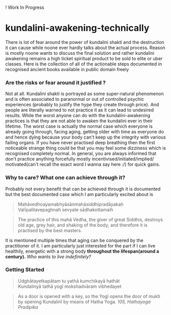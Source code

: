 ! Work In Progress

# kundalini-awakening-technically
There is lot of fear around the power of kundalini shakti and the destruction it can cause while noone ever hardly talks about the actual process. Reason is mostly noone wants to discuss the final solution and rather kundalini awakening remains a high ticket spiritual product to be sold to elite or uber classes. Here is the collection of all of the actionable steps documented in recognised ancient books available in public domain freely

### Are the risks or fear around it justified ?
Not at all. Kundalini shakti is portrayed as some super-natural phenomenon and is often associated to paranormal or out of controlled psychic experiences (probably to justify the hype they create through price). And people are literally warned to not practice it as it can lead to undesired results. While the worst anyone can do with the kundalini-awakening practices is that they are not able to awaken the kundalini ever in their lifetime. The worst case is actually the normal case which everyone is already going through, facing aging, getting older with time as everyone do and hence dying because your body can't keep up the integrity with various failing organs. If you have never practised deep breathing then the first noticeable strange thing could be that you may feel some dizziness which is recognised completely normal. In general, you are always informed that don't practice anything forcefully mostly incentivised/initiated/implied/ motivated(can't recall the exact word I wanna say here :/) for quick gains.

### Why to care? What one can achieve through it?
Probably not every benefit that can be achieved through it is documented but the best documented case which I am particularly excited about is
>Mahāvedhoayamabhyāsānmahāsiddhipradāyakah  
>Valīpalitavepaghnah sevyate sādhakottamaih

>The practice of this mahâ Vedha, the giver of great
Siddhis, destroys old age, grey hair, and shaking of the
body, and therefore it is practised by the best masters. 

It is mentioned multiple times that aging can be conquered by the practitioner of it. I am particularly just interested for the part if I can live healthily, energetic with a strong body **throughout the lifespan(around a century).** *Who wants to live indefinitely?*

### Getting Started
>Udghātayetkapātam tu yathā kumchikayā hathāt  
>Kundalinyā tathā yogī mokshadvāram vibhedayet

>As a door is opened with a key, so the Yogî opens the
door of mukti by opening Kundalinî by means of Hatha
Yoga.
*105, Hathayoga Pradipika*
